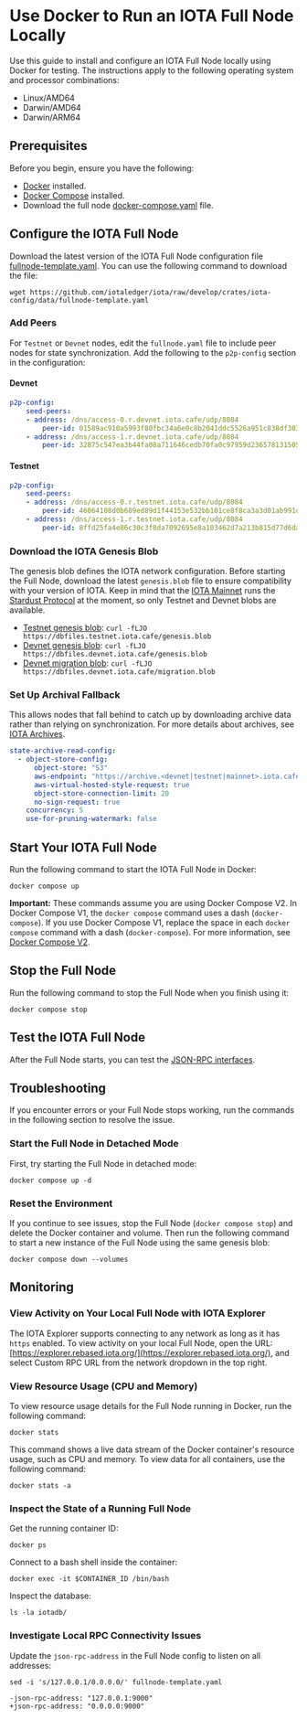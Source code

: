 # Use Docker to Run an IOTA Full Node Locally

Use this guide to install and configure an IOTA Full Node locally using Docker for testing. The instructions apply to the following operating system and processor combinations:

- Linux/AMD64
- Darwin/AMD64
- Darwin/ARM64

## Prerequisites

Before you begin, ensure you have the following:

- [Docker](https://docs.docker.com/get-docker/) installed.
- [Docker Compose](https://docs.docker.com/compose/install/) installed.
- Download the full node [docker-compose.yaml](https://github.com/iotaledger/iota/blob/develop/setups/fullnode/docker/docker-compose.yaml) file.

## Configure the IOTA Full Node

Download the latest version of the IOTA Full Node configuration file [fullnode-template.yaml](https://github.com/iotaledger/iota/raw/develop/crates/iota-config/data/fullnode-template.yaml). You can use the following command to download the file:

```shell
wget https://github.com/iotaledger/iota/raw/develop/crates/iota-config/data/fullnode-template.yaml
```

### Add Peers

For `Testnet` or `Devnet` nodes, edit the `fullnode.yaml` file to include peer nodes for state synchronization. Add the following to the `p2p-config` section in the configuration:

#### Devnet

```yaml
p2p-config:
    seed-peers:
    - address: /dns/access-0.r.devnet.iota.cafe/udp/8084
        peer-id: 01589ac910a5993f80fbc34a6e0c8b2041ddc5526a951c838df3037e11ab0188
    - address: /dns/access-1.r.devnet.iota.cafe/udp/8084
        peer-id: 32875c547ea3b44fa08a711646cedb70fa0c97959d236578131505da09723add
```

#### Testnet

```yaml
p2p-config:
    seed-peers:
    - address: /dns/access-0.r.testnet.iota.cafe/udp/8084
        peer-id: 46064108d0b689ed89d1f44153e532bb101ce8f8ca3a3d01ab991d4dea122cfc
    - address: /dns/access-1.r.testnet.iota.cafe/udp/8084
        peer-id: 8ffd25fa4e86c30c3f8da7092695e8a103462d7a213b815d77d6da7f0a2a52f5
```

### Download the IOTA Genesis Blob

The genesis blob defines the IOTA network configuration. Before starting the Full Node, download the latest
`genesis.blob` file to ensure compatibility with your version of IOTA. Keep in mind that the [IOTA Mainnet](https://wiki.iota.org/build/networks-endpoints/#iota) runs the
[Stardust Protocol](https://wiki.iota.org/learn/protocols/stardust/introduction/) at the moment, so only Testnet and Devnet blobs are available.

- [Testnet genesis blob](https://dbfiles.testnet.iota.cafe/genesis.blob):
  `curl -fLJO https://dbfiles.testnet.iota.cafe/genesis.blob`
- [Devnet genesis blob](https://dbfiles.devnet.iota.cafe/genesis.blob):
  `curl -fLJO https://dbfiles.devnet.iota.cafe/genesis.blob`
- [Devnet migration blob](https://dbfiles.devnet.iota.cafe/migration.blob):
  `curl -fLJO https://dbfiles.devnet.iota.cafe/migration.blob`

### Set Up Archival Fallback

This allows nodes that fall behind to catch up by downloading archive data rather than relying on synchronization. For more details about archives, see [IOTA Archives](https://docs.iota.org/operator/archives).

```yaml
state-archive-read-config:
  - object-store-config:
      object-store: "S3"
      aws-endpoint: "https://archive.<devnet|testnet|mainnet>.iota.cafe"
      aws-virtual-hosted-style-request: true
      object-store-connection-limit: 20
      no-sign-request: true
    concurrency: 5
    use-for-pruning-watermark: false
```

## Start Your IOTA Full Node

Run the following command to start the IOTA Full Node in Docker:

```shell
docker compose up
```

**Important:** These commands assume you are using Docker Compose V2. In Docker Compose V1, the `docker compose` command uses a dash (`docker-compose`). If you use Docker Compose V1, replace the space in each `docker compose` command with a dash (`docker-compose`). For more information, see [Docker Compose V2](https://docs.docker.com/compose/#compose-v2-and-the-new-docker-compose-command).

## Stop the Full Node

Run the following command to stop the Full Node when you finish using it:

```shell
docker compose stop
```

## Test the IOTA Full Node

After the Full Node starts, you can test the [JSON-RPC interfaces](https://docs.iota.org/iota-api-ref).

## Troubleshooting

If you encounter errors or your Full Node stops working, run the commands in the following section to resolve the issue.

### Start the Full Node in Detached Mode

First, try starting the Full Node in detached mode:

```shell
docker compose up -d
```

### Reset the Environment

If you continue to see issues, stop the Full Node (`docker compose stop`) and delete the Docker container and volume. Then run the following command to start a new instance of the Full Node using the same genesis blob:

```shell
docker compose down --volumes
```

## Monitoring

### View Activity on Your Local Full Node with IOTA Explorer

The IOTA Explorer supports connecting to any network as long as it has `https` enabled. To view activity on your local
Full Node, open the URL: [https://explorer.rebased.iota.org/](https://explorer.rebased.iota.org/), and select Custom
RPC URL from the network dropdown in the top right.

### View Resource Usage (CPU and Memory)

To view resource usage details for the Full Node running in Docker, run the following command:

```shell
docker stats
```

This command shows a live data stream of the Docker container's resource usage, such as CPU and memory. To view data for all containers, use the following command:

```shell
docker stats -a
```

### Inspect the State of a Running Full Node

Get the running container ID:

```shell
docker ps
```

Connect to a bash shell inside the container:

```shell
docker exec -it $CONTAINER_ID /bin/bash
```

Inspect the database:

```shell
ls -la iotadb/
```

### Investigate Local RPC Connectivity Issues

Update the `json-rpc-address` in the Full Node config to listen on all addresses:

```shell
sed -i 's/127.0.0.1/0.0.0.0/' fullnode-template.yaml
```

```shell
-json-rpc-address: "127.0.0.1:9000"
+json-rpc-address: "0.0.0.0:9000"
```
